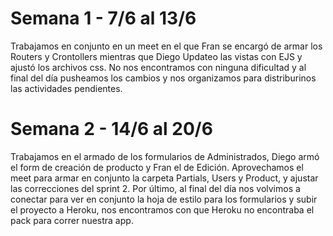 # Semana 1 - 7/6 al 13/6
Trabajamos en conjunto en un meet en el que Fran se encargó de armar los Routers y Crontollers mientras que Diego Updateo las vistas con EJS y ajustó los archivos css.
No nos encontramos con ninguna dificultad y al final del día pusheamos los cambios y nos organizamos para distriburinos las actividades pendientes.

# Semana 2 - 14/6 al 20/6
Trabajamos en el armado de los formularios de Administrados, Diego armó el form de creación de producto y Fran el de Edición.
Aprovechamos el meet para armar en conjunto la carpeta Partials, Users y Product, y ajustar las correcciones del sprint 2.
Por último, al final del día nos volvimos a conectar para ver en conjunto la hoja de estilo para los formularios y subir el proyecto a Heroku, nos encontramos con que Heroku no encontraba el pack para correr nuestra app.

